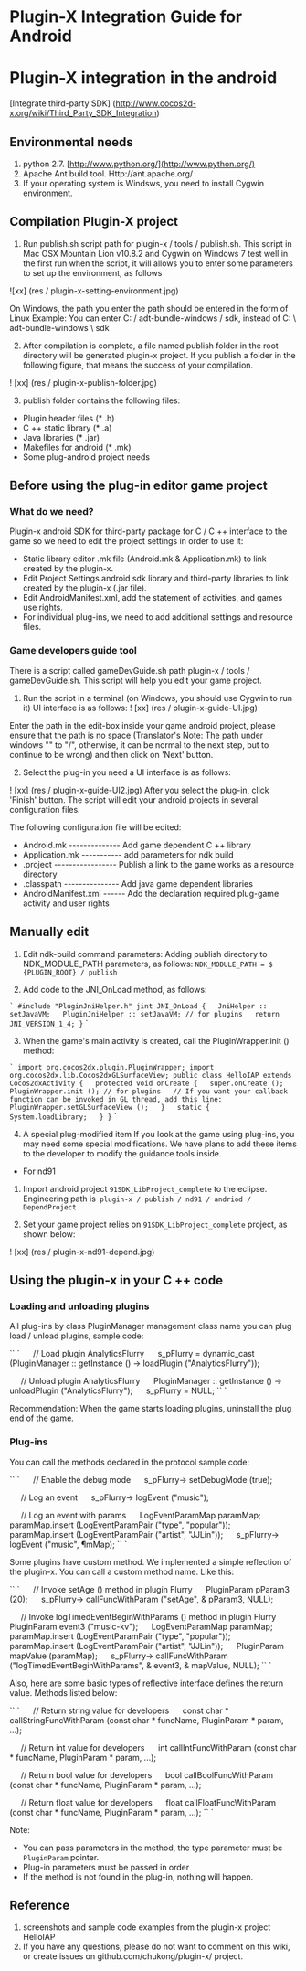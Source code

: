 # Plugin-X Integration Guide for Android

# Plugin-X integration in the android

[Integrate third-party SDK] (http://www.cocos2d-x.org/wiki/Third_Party_SDK_Integration)

## Environmental needs

1. python 2.7. [http://www.python.org/](http://www.python.org/)
2. Apache Ant build tool. Http://ant.apache.org/
3. If your operating system is Windsws, you need to install Cygwin environment.

## Compilation Plugin-X project
1. Run publish.sh script path for plugin-x / tools / publish.sh. This script in Mac OSX Mountain Lion v10.8.2 and Cygwin on Windows 7 test well in the first run when the script, it will allows you to enter some parameters to set up the environment, as follows

![xx] (res / plugin-x-setting-environment.jpg)

On Windows, the path you enter the path should be entered in the form of Linux Example: You can enter C: / adt-bundle-windows / sdk, instead of C: \ adt-bundle-windows \ sdk

2. After compilation is complete, a file named publish folder in the root directory will be generated plugin-x project. If you publish a folder in the following figure, that means the success of your compilation.

! [xx] (res / plugin-x-publish-folder.jpg)

3. publish folder contains the following files:
- Plugin header files (* .h)
- C ++ static library (* .a)
- Java libraries (* .jar)
- Makefiles for android (* .mk)
- Some plug-android project needs

## Before using the plug-in editor game project
### What do we need?

Plugin-x android SDK for third-party package for C / C ++ interface to the game so we need to edit the project settings in order to use it:

- Static library editor .mk file (Android.mk & Application.mk) to link created by the plugin-x.
- Edit Project Settings android sdk library and third-party libraries to link created by the plugin-x (.jar file).
- Edit AndroidManifest.xml, add the statement of activities, and games use rights.
- For individual plug-ins, we need to add additional settings and resource files.

### Game developers guide tool
There is a script called gameDevGuide.sh path plugin-x / tools / gameDevGuide.sh.
This script will help you edit your game project.

1. Run the script in a terminal (on Windows, you should use Cygwin to run it) UI interface is as follows:
! [xx] (res / plugin-x-guide-UI.jpg)

Enter the path in the edit-box inside your game android project, please ensure that the path is no space (Translator's Note: The path under windows "\" to "/", otherwise, it can be normal to the next step, but to continue to be wrong) and then click on 'Next' button.

2. Select the plug-in you need a UI interface is as follows:

! [xx] (res / plugin-x-guide-UI2.jpg)
After you select the plug-in, click 'Finish' button. The script will edit your android projects in several configuration files.

The following configuration file will be edited:

- Android.mk -------------- Add game dependent C ++ library
- Application.mk ----------- add parameters for ndk build
- .project ----------------- Publish a link to the game works as a resource directory
- .classpath --------------- Add java game dependent libraries
- AndroidManifest.xml ------ Add the declaration required plug-game activity and user rights

## Manually edit
1. Edit ndk-build command parameters: Adding publish directory to NDK_MODULE_PATH parameters, as follows:
`NDK_MODULE_PATH = $ {PLUGIN_ROOT} / publish`

2. Add code to the JNI_OnLoad method, as follows:

`` `
#include "PluginJniHelper.h"
jint JNI_OnLoad
{
  JniHelper :: setJavaVM;
  PluginJniHelper :: setJavaVM; // for plugins
  return JNI_VERSION_1_4;
}
`` `

3. When the game's main activity is created, call the PluginWrapper.init () method:

`` `
import org.cocos2dx.plugin.PluginWrapper;
import org.cocos2dx.lib.Cocos2dxGLSurfaceView;
public class HelloIAP extends Cocos2dxActivity {
  protected void onCreate {
  super.onCreate ();
  PluginWrapper.init (); // for plugins
  // If you want your callback function can be invoked in GL thread, add this line:
  PluginWrapper.setGLSurfaceView ();
  }
  static {
  System.loadLibrary;
  }
}
`` `

4. A special plug-modified item
If you look at the game using plug-ins, you may need some special modifications.
We have plans to add these items to the developer to modify the guidance tools inside.

- For nd91
1. Import android project `91SDK_LibProject_complete` to the eclipse. Engineering path is` plugin-x / publish / nd91 / andriod / DependProject`

2. Set your game project relies on `91SDK_LibProject_complete` project, as shown below:

! [xx] (res / plugin-x-nd91-depend.jpg)

## Using the plugin-x in your C ++ code
### Loading and unloading plugins

All plug-ins by class PluginManager management class name you can plug load / unload plugins, sample code:

`` `
     // Load plugin AnalyticsFlurry
     s_pFlurry = dynamic_cast
     (PluginManager :: getInstance () -> loadPlugin ("AnalyticsFlurry"));

     // Unload plugin AnalyticsFlurry
     PluginManager :: getInstance () -> unloadPlugin ("AnalyticsFlurry");
     s_pFlurry = NULL;
`` `

Recommendation: When the game starts loading plugins, uninstall the plug end of the game.
### Plug-ins
You can call the methods declared in the protocol sample code:

`` `
     // Enable the debug mode
     s_pFlurry-> setDebugMode (true);

     // Log an event
     s_pFlurry-> logEvent ("music");

     // Log an event with params
     LogEventParamMap paramMap;
     paramMap.insert (LogEventParamPair ("type", "popular"));
     paramMap.insert (LogEventParamPair ("artist", "JJLin"));
     s_pFlurry-> logEvent ("music", ¶mMap);
`` `

Some plugins have custom method. We implemented a simple reflection of the plugin-x.
You can call a custom method name. Like this:

`` `
     // Invoke setAge () method in plugin Flurry
     PluginParam pParam3 (20);
     s_pFlurry-> callFuncWithParam ("setAge", & pParam3, NULL);

     // Invoke logTimedEventBeginWithParams () method in plugin Flurry
     PluginParam event3 ("music-kv");
     LogEventParamMap paramMap;
     paramMap.insert (LogEventParamPair ("type", "popular"));
     paramMap.insert (LogEventParamPair ("artist", "JJLin"));
     PluginParam mapValue (paramMap);
     s_pFlurry-> callFuncWithParam ("logTimedEventBeginWithParams", & event3, & mapValue, NULL);
`` `

Also, here are some basic types of reflective interface defines the return value. Methods listed below:

`` `
     // Return string value for developers
     const char * callStringFuncWithParam (const char * funcName, PluginParam * param, ...);

     // Return int value for developers
     int callIntFuncWithParam (const char * funcName, PluginParam * param, ...);

     // Return bool value for developers
     bool callBoolFuncWithParam (const char * funcName, PluginParam * param, ...);

     // Return float value for developers
     float callFloatFuncWithParam (const char * funcName, PluginParam * param, ...);
`` `

Note:

- You can pass parameters in the method, the type parameter must be `PluginParam` pointer.
- Plug-in parameters must be passed in order
- If the method is not found in the plug-in, nothing will happen.


## Reference
1. screenshots and sample code examples from the plugin-x project HelloIAP
2. If you have any questions, please do not want to comment on this wiki, or create issues on github.com/chukong/plugin-x/ project.
